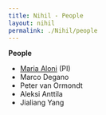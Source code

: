 ```yaml
---
title: Nihil - People
layout: nihil
permalink: ./Nihil/people
---
```


**People**
- [Maria Aloni](https://www.marialoni.org) (PI)
- Marco Degano
- Peter van Ormondt
- Aleksi Anttila
- Jialiang Yang



